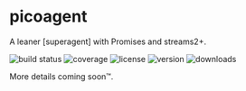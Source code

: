 # picoagent

A leaner [superagent] with Promises and streams2+.

![build status](http://img.shields.io/travis/izaakschroeder/picoagent/master.svg?style=flat)
![coverage](http://img.shields.io/coveralls/izaakschroeder/picoagent/master.svg?style=flat)
![license](http://img.shields.io/npm/l/picoagent?style=flat)
![version](http://img.shields.io/npm/v/picoagent.svg?style=flat)
![downloads](http://img.shields.io/npm/dm/picoagent.svg?style=flat)

More details coming soon™.
